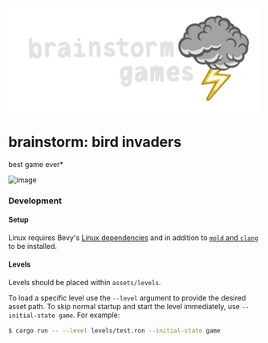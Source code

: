![](/assets/menu/splash.png)
# brainstorm: bird invaders
best game ever*

<img width="1628" height="966" alt="image" src="https://github.com/user-attachments/assets/7bc29de6-57d9-468c-a8af-bea8c618897a" />

### Development
#### Setup
Linux requires Bevy's [Linux dependencies](https://github.com/bevyengine/bevy/blob/latest/docs/linux_dependencies.md) and in addition to [`mold` and `clang`](https://github.com/bevyengine/bevy/blob/latest/docs/linux_dependencies.md) to be installed.


#### Levels
Levels should be placed within `assets/levels`.

To load a specific level use the `--level` argument to provide the desired asset path.
To skip normal startup and start the level immediately, use `--initial-state game`. For example:
```sh
$ cargo run -- --level levels/test.ron --initial-state game
```
